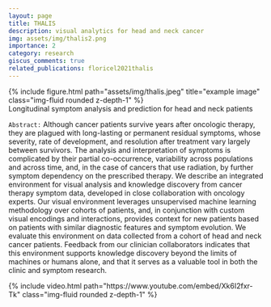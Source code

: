 ```yaml
---
layout: page
title: THALIS
description: visual analytics for head and neck cancer
img: assets/img/thalis2.png
importance: 2
category: research
giscus_comments: true
related_publications: floricel2021thalis
---
```


<div class="row">
    <div class="col-sm mt-3 mt-md-0">
        {% include figure.html path="assets/img/thalis.jpeg" title="example image" class="img-fluid rounded z-depth-1" %}
    </div>
</div>
<div class="caption">
    Longitudinal symptom analysis and prediction for head and neck patients 
</div>

`Abstract:` Although cancer patients survive years after oncologic therapy, they are plagued with long-lasting or permanent residual symptoms, whose severity, rate of development, and resolution after treatment vary largely between survivors. The analysis and interpretation of symptoms is complicated by their partial co-occurrence, variability across populations and across time, and, in the case of cancers that use radiation, by further symptom dependency on the prescribed therapy. We describe an integrated environment for visual analysis and knowledge discovery from cancer therapy symptom data, developed in close collaboration with oncology experts. Our visual environment leverages unsupervised machine learning methodology over cohorts of patients, and, in conjunction with custom visual encodings and interactions, provides context for new patients based on patients with similar diagnostic features and symptom evolution. We evaluate this environment on data collected from a cohort of head and neck cancer patients. Feedback from our clinician collaborators indicates that this environment supports knowledge discovery beyond the limits of machines or humans alone, and that it serves as a valuable tool in both the clinic and symptom research.

<div class="row mt-2">
    <div class="col-sm mt-2 mt-md-0">
        {% include video.html path="https://www.youtube.com/embed/Xk6I2fxr-Tk" class="img-fluid rounded z-depth-1" %}
    </div>
</div>
